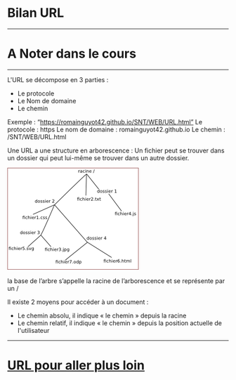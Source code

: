 
# Bilan URL  
  
---
# A Noter dans le cours
---


L'URL se décompose en 3 parties :
- Le protocole
- Le Nom de domaine
- Le chemin
  
Exemple :
“https://romainguyot42.github.io/SNT/WEB/URL.html”
Le protocole : https
Le nom de domaine : romainguyot42.github.io
Le chemin : /SNT/WEB/URL.html


Une URL a une structure en arborescence : Un fichier peut se trouver dans un dossier qui peut lui-même se trouver dans un autre dossier.

![image URL](./url.png)

la base de l’arbre s’appelle la racine de l’arborescence et se représente par un /

Il existe 2 moyens pour accéder à un document :
- Le chemin absolu, il indique « le chemin » depuis la racine
- Le chemin relatif, il indique « le chemin » depuis la position actuelle de l'utilisateur 
  
---
  
# [URL pour aller plus loin](./URL_PLUS_LOIN.md)

